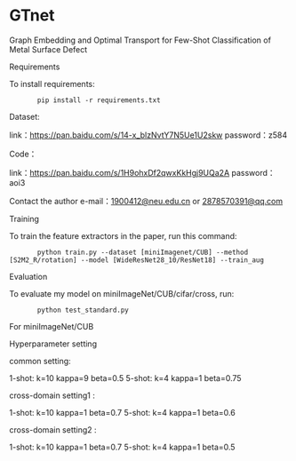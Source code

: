 # GTnet
Graph Embedding and Optimal Transport for Few-Shot Classification of Metal Surface Defect

Requirements

To install requirements:

           pip install -r requirements.txt

Dataset:

link：https://pan.baidu.com/s/14-x_blzNvtY7N5Ue1U2skw password：z584

Code：

link：https://pan.baidu.com/s/1H9ohxDf2qwxKkHgj9UQa2A password：aoi3 

Contact the author e-mail：1900412@neu.edu.cn or 2878570391@qq.com

Training

To train the feature extractors in the paper, run this command:

           python train.py --dataset [miniImagenet/CUB] --method [S2M2_R/rotation] --model [WideResNet28_10/ResNet18] --train_aug

Evaluation

To evaluate my model on miniImageNet/CUB/cifar/cross, run:

           python test_standard.py

For miniImageNet/CUB


Hyperparameter setting

common setting:

1-shot: k=10 kappa=9 beta=0.5 5-shot: k=4 kappa=1 beta=0.75

cross-domain setting1 :

1-shot: k=10 kappa=1 beta=0.7 5-shot: k=4 kappa=1 beta=0.6

cross-domain setting2 :

1-shot: k=10 kappa=1 beta=0.7 5-shot: k=4 kappa=1 beta=0.5
